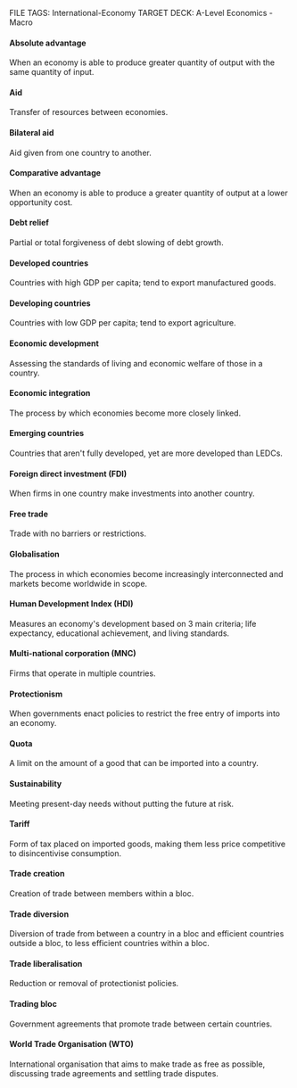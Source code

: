 FILE TAGS: International-Economy
TARGET DECK: A-Level Economics - Macro

#### Absolute advantage
When an economy is able to produce greater quantity of output with
the same quantity of input.
<!--ID: 1711962846055-->



#### Aid
Transfer of resources between economies.
<!--ID: 1711962846059-->



#### Bilateral aid
Aid given from one country to another.
<!--ID: 1711962846063-->



#### Comparative advantage
When an economy is able to produce a greater quantity of output
at a lower opportunity cost.
<!--ID: 1711962846066-->



#### Debt relief
Partial or total forgiveness of debt slowing of debt growth.
<!--ID: 1711962846070-->



#### Developed countries
Countries with high GDP per capita; tend to export manufactured
goods.
<!--ID: 1711962846074-->



#### Developing countries
Countries with low GDP per capita; tend to export agriculture.
<!--ID: 1711962846077-->



#### Economic development
Assessing the standards of living and economic welfare of those
in a country.
<!--ID: 1711962846081-->



#### Economic integration
The process by which economies become more closely linked.
<!--ID: 1711962846084-->



#### Emerging countries
Countries that aren't fully developed, yet are more developed than
LEDCs.
<!--ID: 1711962846088-->



#### Foreign direct investment (FDI)
When firms in one country make investments into another
country.
<!--ID: 1711962846092-->



#### Free trade
Trade with no barriers or restrictions.
<!--ID: 1711962846096-->



#### Globalisation
The process in which economies become increasingly interconnected and
markets become worldwide in scope.
<!--ID: 1711962846099-->



#### Human Development Index (HDI)
Measures an economy's development based on 3 main
criteria; life expectancy, educational achievement, and living standards.
<!--ID: 1711962846103-->



#### Multi-national corporation (MNC)
Firms that operate in multiple countries.
<!--ID: 1711962846107-->



#### Protectionism
When governments enact policies to restrict the free entry of imports into an
economy.
<!--ID: 1711962846110-->



#### Quota
A limit on the amount of a good that can be imported into a country.
<!--ID: 1711962846114-->



#### Sustainability
Meeting present-day needs without putting the future at risk.
<!--ID: 1711962846117-->



#### Tariff
Form of tax placed on imported goods, making them less price competitive to
disincentivise consumption.
<!--ID: 1711962846121-->



#### Trade creation
Creation of trade between members within a bloc.
<!--ID: 1711962846125-->



#### Trade diversion
Diversion of trade from between a country in a bloc and efficient countries
outside a bloc, to less efficient countries within a bloc.
<!--ID: 1711962846129-->



#### Trade liberalisation
Reduction or removal of protectionist policies.
<!--ID: 1711962846133-->



#### Trading bloc
Government agreements that promote trade between certain countries.
<!--ID: 1711962846136-->



#### World Trade Organisation (WTO)
International organisation that aims to make trade as
free as possible, discussing trade agreements and settling trade disputes.
<!--ID: 1711962846140-->

